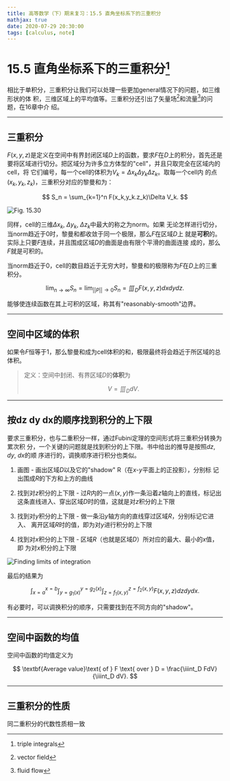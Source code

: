 ```yaml
---
title: 高等数学（下）期末复习：15.5 直角坐标系下的三重积分
mathjax: true
date: 2020-07-29 20:30:00
tags: [calculus, note]
---
```


<!-- cSpell:ignore dxdydz dzdydx -->

<!-- markdownlint-disable single-h1 -->

# 15.5 直角坐标系下的三重积分[^1]

相比于单积分，三重积分让我们可以处理一些更加general情况下的问题，如三维形状的体
积，三维区域上的平均值等。三重积分还引出了矢量场[^2]和流量[^3]的问题，在16章中介
绍。

<!--more-->

---

## 三重积分

$F(x,y,z)$是定义在空间中有界封闭区域$D$上的函数，要求$F$在$D$上的积分，首先还是
要将区域进行切分。把区域分为许多立方体型的"cell"，并且只取完全在区域内的cell，将
它们编号，每一个cell的体积为$V_k=\Delta x_k\Delta y_k\Delta z_k$。取每一个cell内
的点$(x_k,y_k,z_k)$，三重积分对应的黎曼和为：

$$
S_n =
\sum_{k=1}^n F(x_k,y_k.z_k)\Delta V_k.
$$

![Fig. 15.30](https://gitee.com/SamuelHuang2019/figure-bed/raw/master/img/20200729201322-Fig-15.30.png)

同样，cell的三维$\Delta x_k$, $\Delta y_k$, $\Delta z_k$中最大的称之为norm。如果
无论怎样进行切分，当norm趋近于0时，黎曼和都收敛于同一个极限，那么$F$在区域$D$上
就是**可积**的。实际上只要$F$连续，并且围成区域$D$的曲面是由有限个平滑的曲面连接
成的，那么$F$就是可积的。

当norm趋近于0，cell的数目趋近于无穷大时，黎曼和的极限称为$F$在$D$上的三重积分。

$$
\lim_{n\rightarrow\infty} S_n =
\lim_{||P||\rightarrow 0} S_n =
\iiint_D F(x,y,z)dxdydz.
$$

能够使连续函数在其上可积的区域，称其有"reasonably-smooth"边界。

---

## 空间中区域的体积

如果令$F$恒等于1，那么黎曼和成为cell体积的和，极限最终将会趋近于所区域的总体积。

> 定义：空间中封闭、有界区域$D$的**体积**为
>
> $$
> V = \iiint_D dV.
> $$

---

## 按dz dy dx的顺序找到积分的上下限

要求三重积分，也与二重积分一样，通过Fubini定理的空间形式将三重积分转换为累次积
分，一个关键的问题就是找到积分的上下限。书中给出的推导是按照$dz$, $dy$, $dx$的顺
序进行的，调换顺序进行积分也类似。

1. 画图 - 画出区域$D$以及它的"shadow" R（在$x\text{-}y$平面上的正投影），分别标
   记出围成$R$的下方和上方的曲线

2. 找到对$z$积分的上下限 - 过$R$内的一点$(x,y)$作一条沿着$z$轴向上的直线，标记出
   这条直线进入、穿出区域$D$时的值，这就是对$z$积分的上下限

3. 找到对$y$积分的上下限 - 做一条沿$y$轴方向的直线穿过区域$R$，分别标记它进入、
   离开区域$R$时的值，即为对$y$进行积分的上下限

4. 找到对$x$积分的上下限 - 区域$R$（也就是区域$D$）所对应的最大、最小的$x$值，即
   为对$x$积分的上下限

![Finding limits of integration](https://gitee.com/SamuelHuang2019/figure-bed/raw/master/img/20200729202222-Triple-Integral.png)

最后的结果为

$$
\int_{x=a}^{x=b}
\int_{y=g_1(x)}^{y=g_2(x)}
\int_{z=f_1(x,y)}^{z=f_2(x,y)}
F(x,y,z)dzdydx.
$$

有必要时，可以调换积分的顺序，只需要找到在不同方向的"shadow"。

---

## 空间中函数的均值

空间中函数的均值定义为

$$
\textbf{Average value}\text{ of } F \text{ over } D =
\frac{\iiint_D FdV}{\iiint_D dV}.
$$

---

## 三重积分的性质

同二重积分的代数性质相一致

[^1]: triple integrals

[^2]: vector field

[^3]: fluid flow
